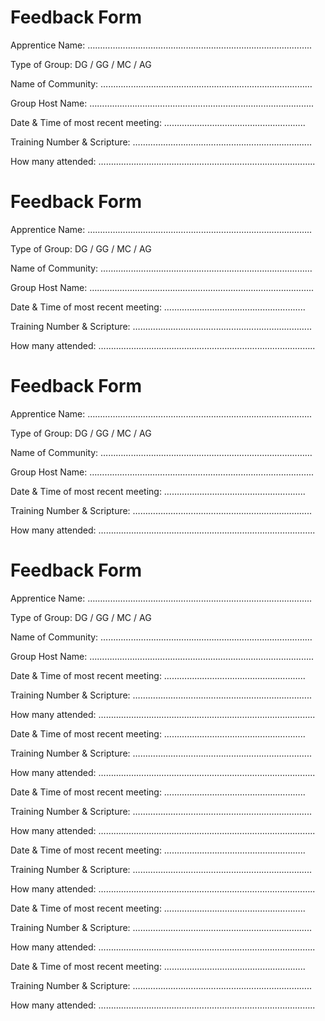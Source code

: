# Feedback Form

Apprentice Name: ……………………………………………………………………………..

Type of Group: DG / GG / MC / AG

Name of Community: …………………………………………………………………………

Group Host Name: ……………………………………………………………………………..

Date & Time of most recent meeting: ………………………………………………..

Training Number & Scripture: ……………………………………………………………..

How many attended: …………………………………………………………………………..

# Feedback Form

Apprentice Name: ……………………………………………………………………………..

Type of Group: DG / GG / MC / AG

Name of Community: …………………………………………………………………………

Group Host Name: ……………………………………………………………………………..

Date & Time of most recent meeting: ………………………………………………..

Training Number & Scripture: ……………………………………………………………..

How many attended: …………………………………………………………………………..

# Feedback Form

Apprentice Name: ……………………………………………………………………………..

Type of Group: DG / GG / MC / AG

Name of Community: …………………………………………………………………………

Group Host Name: ……………………………………………………………………………..

Date & Time of most recent meeting: ………………………………………………..

Training Number & Scripture: ……………………………………………………………..

How many attended: …………………………………………………………………………..

# Feedback Form

Apprentice Name: ……………………………………………………………………………..

Type of Group: DG / GG / MC / AG

Name of Community: …………………………………………………………………………

Group Host Name: ……………………………………………………………………………..

Date & Time of most recent meeting: ………………………………………………..

Training Number & Scripture: ……………………………………………………………..

How many attended: …………………………………………………………………………..

Date & Time of most recent meeting: ………………………………………………..

Training Number & Scripture: ……………………………………………………………..

How many attended: …………………………………………………………………………..

Date & Time of most recent meeting: ………………………………………………..

Training Number & Scripture: ……………………………………………………………..

How many attended: …………………………………………………………………………..

Date & Time of most recent meeting: ………………………………………………..

Training Number & Scripture: ……………………………………………………………..

How many attended: …………………………………………………………………………..

Date & Time of most recent meeting: ………………………………………………..

Training Number & Scripture: ……………………………………………………………..

How many attended: …………………………………………………………………………..

Date & Time of most recent meeting: ………………………………………………..

Training Number & Scripture: ……………………………………………………………..

How many attended: …………………………………………………………………………..
